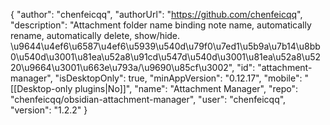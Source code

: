 {
    "author": "chenfeicqq",
    "authorUrl": "https://github.com/chenfeicqq",
    "description": "Attachment folder name binding note name, automatically rename, automatically delete, show/hide. \u9644\u4ef6\u6587\u4ef6\u5939\u540d\u79f0\u7ed1\u5b9a\u7b14\u8bb0\u540d\u3001\u81ea\u52a8\u91cd\u547d\u540d\u3001\u81ea\u52a8\u5220\u9664\u3001\u663e\u793a/\u9690\u85cf\u3002",
    "id": "attachment-manager",
    "isDesktopOnly": true,
    "minAppVersion": "0.12.17",
    "mobile": "[[Desktop-only plugins|No]]",
    "name": "Attachment Manager",
    "repo": "chenfeicqq/obsidian-attachment-manager",
    "user": "chenfeicqq",
    "version": "1.2.2"
}
